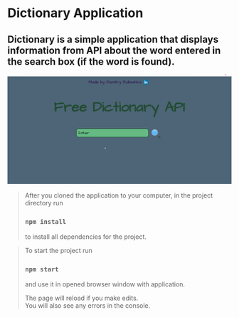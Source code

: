 # Dictionary Application

## Dictionary is a simple application that displays information from API about the word entered in the search box (if the word is found).

![todolist](src/assets/gifs/dictionary.gif)

> After you cloned the application to your computer, in the project directory run
> ### `npm install`
> to install all dependencies for the project.

> To start the project run
> ### `npm start`
> and use it in opened browser window with application.
>
> The page will reload if you make edits.\
> You will also see any errors in the console.